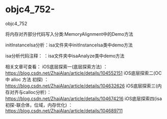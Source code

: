 # objc4_752-
objc4_752


将内存对齐部分代码写入分类:MemoryAlignment中的Demo方法

initInstanceIsa分析：isa文件夹中initInstanceIsa类中demo方法

isa分析代码注释： ：isa文件夹中isaAnalyze类中demo方法  



相关文章可查看：
iOS底层探索一(底层探索方法)                ：https://blog.csdn.net/ZhaiAlan/article/details/104552151
iOS底层探索二(OC 中 alloc 方法 初探)   ：https://blog.csdn.net/ZhaiAlan/article/details/104632626
iOS底层探索三(内存对齐与calloc分析）：https://blog.csdn.net/ZhaiAlan/article/details/104674216
iOS底层探索四(isa初探-联合体，位域，内存优化)   ：https://blog.csdn.net/ZhaiAlan/article/details/104689711

